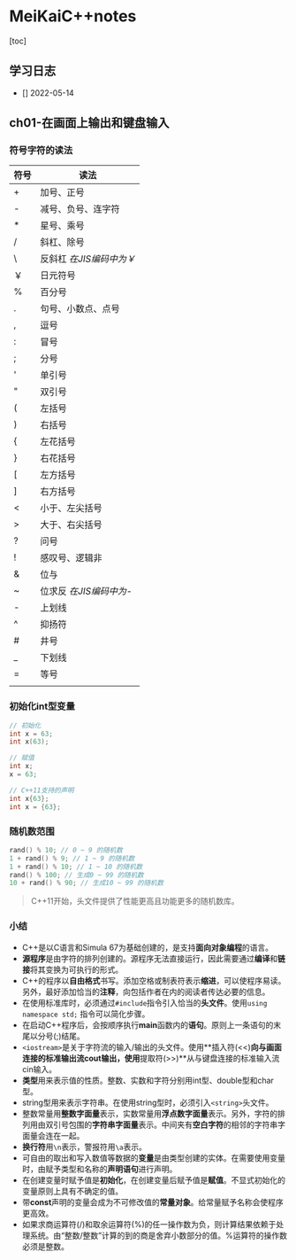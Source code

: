# MeiKaiC++notes

[toc]

## 学习日志

- [] 2022-05-14

## ch01-在画面上输出和键盘输入

### 符号字符的读法

| 符号 | 读法 |
| - | - |
| + | 加号、正号|
| - | 减号、负号、连字符 |
| * | 星号、乘号 |
| / | 斜杠、除号 |
| \ |  反斜杠 *在JIS编码中为￥* |
| ￥ | 日元符号 |
| % |  百分号 |
| . | 句号、小数点、点号 |
| , | 逗号 |
| : | 冒号 |
| ; | 分号 |
| ' | 单引号 |
| " | 双引号 |
| ( | 左括号 |
| ) | 右括号 |
| { | 左花括号 |
| } | 右花括号 |
| [ | 左方括号 |
| ] | 右方括号 |
| < | 小于、左尖括号 |
| > |  大于、右尖括号 |
| ? | 问号 |
| ! | 感叹号、逻辑非 |
| & | 位与 |
| ~ | 位求反 *在JIS编码中为-* |
| - | 上划线 |
| ^ | 抑扬符 |
| # | 井号 |
| _ | 下划线 |
| = | 等号 |
| | | 竖线 |


### 初始化int型变量

```c++
// 初始化
int x = 63;
int x(63);

// 赋值
int x;
x = 63;

// C++11支持的声明
int x{63};
int x = {63};
```

### 随机数范围

```c++
rand() % 10; // 0 ~ 9 的随机数
1 + rand() % 9; // 1 ~ 9 的随机数
1 + rand() % 10; // 1 ~ 10 的随机数
rand() % 100; // 生成0 ~ 99 的随机数
10 + rand() % 90; // 生成10 ~ 99 的随机数
```

> C++11开始，<random>头文件提供了性能更高且功能更多的随机数库。

### 小结

- C++是以C语言和Simula 67为基础创建的，是支持**面向对象编程**的语言。
- **源程序**是由字符的排列创建的。源程序无法直接运行，因此需要通过**编译**和**链接**将其变换为可执行的形式。
- C++的程序以**自由格式**书写。添加空格或制表符表示**缩进**，可以使程序易读。另外，最好添加恰当的**注释**，向包括作者在内的阅读者传达必要的信息。
- 在使用标准库时，必须通过`#include`指令引入恰当的**头文件**。使用`using namespace std;` 指令可以简化步骤。
- 在启动C++程序后，会按顺序执行**main**函数内的**语句**。原则上一条语句的末尾以分号(;)结尾。
- `<iostream>`是关于字符流的输入/输出的头文件。使用**插入符(<<)**向与画面连接的标准输出流cout输出，使用**提取符(>>)**从与键盘连接的标准输入流cin输入。
- **类型**用来表示值的性质。整数、实数和字符分别用int型、double型和char型。
- string型用来表示字符串。在使用string型时，必须引入`<string>`头文件。
- 整数常量用**整数字面量**表示，实数常量用**浮点数字面量**表示。另外，字符的排列用由双引号包围的**字符串字面量**表示。中间夹有**空白字符**的相邻的字符串字面量会连在一起。
- **换行符**用`\n`表示，警报符用`\a`表示。
- 可自由的取出和写入数值等数据的**变量**是由类型创建的实体。在需要使用变量时，由赋予类型和名称的**声明语句**进行声明。
- 在创建变量时赋予值是**初始化**，在创建变量后赋予值是**赋值**。不显式初始化的变量原则上具有不确定的值。
- 带**const**声明的变量会成为不可修改值的**常量对象**。给常量赋予名称会使程序更高效。
- 如果求商运算符(/)和取余运算符(%)的任一操作数为负，则计算结果依赖于处理系统。由“整数/整数”计算的到的商是舍弃小数部分的值。%运算符的操作数必须是整数。

